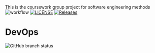 This is the coursework group project for software engineering methods
![workflow](https://github.com/Coder-Brandon27/Coursework/actions/workflows/main.yml/badge.svg)
[![LICENSE](https://img.shields.io/github/license/Coder-Brandon27/devops.svg?style=flat-square)](https://github.com/<Coder-Brandon27>/devops/blob/master/LICENSE)
[![Releases](https://img.shields.io/github/release/Coder-Brandon27/devops/all.svg?style=flat-square)](https://github.com/<Coder-Brandon27>/devops/releases)
# DevOps
![GitHub branch status](https://img.shields.io/github/checks-status/Coder-Brandon27/Coursework/develop)
